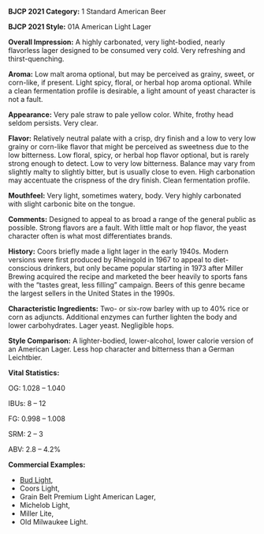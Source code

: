 <b>BJCP 2021 Category:</b> 1 Standard American Beer

<b>BJCP 2021 Style:</b> 01A American Light Lager

<b>Overall Impression:</b> A highly carbonated, very light-bodied,
nearly flavorless lager designed to be consumed very cold. Very
refreshing and thirst-quenching.

<b>Aroma:</b> Low malt aroma optional, but may be perceived as
grainy, sweet, or corn-like, if present. Light spicy, floral, or
herbal hop aroma optional. While a clean fermentation profile
is desirable, a light amount of yeast character is not a fault.

<b>Appearance:</b> Very pale straw to pale yellow color. White,
frothy head seldom persists. Very clear.

<b>Flavor:</b> Relatively neutral palate with a crisp, dry finish and a
low to very low grainy or corn-like flavor that might be
perceived as sweetness due to the low bitterness. Low floral,
spicy, or herbal hop flavor optional, but is rarely strong enough
to detect. Low to very low bitterness. Balance may vary from
slightly malty to slightly bitter, but is usually close to even.
High carbonation may accentuate the crispness of the dry
finish. Clean fermentation profile.

<b>Mouthfeel:</b> Very light, sometimes watery, body. Very highly
carbonated with slight carbonic bite on the tongue.

<b>Comments:</b> Designed to appeal to as broad a range of the
general public as possible. Strong flavors are a fault. With little
malt or hop flavor, the yeast character often is what most
differentiates brands.

<b>History:</b> Coors briefly made a light lager in the early 1940s.
Modern versions were first produced by Rheingold in 1967 to
appeal to diet-conscious drinkers, but only became popular
starting in 1973 after Miller Brewing acquired the recipe and
marketed the beer heavily to sports fans with the “tastes great,
less filling” campaign. Beers of this genre became the largest
sellers in the United States in the 1990s.

<b>Characteristic Ingredients:</b> Two- or six-row barley with up
to 40% rice or corn as adjuncts. Additional enzymes can
further lighten the body and lower carbohydrates. Lager yeast.
Negligible hops.

<b>Style Comparison:</b> A lighter-bodied, lower-alcohol, lower
calorie version of an American Lager. Less hop character and
bitterness than a German Leichtbier.

<b>Vital Statistics:</b>

OG: 1.028 – 1.040

IBUs: 8 – 12

FG: 0.998 – 1.008

SRM: 2 – 3

ABV: 2.8 – 4.2%

<b>Commercial Examples:</b>
- [Bud Light](https://untappd.com/b/anheuser-busch-bud-light/3784),
- Coors Light,
- Grain Belt Premium Light American Lager,
- Michelob Light,
- Miller Lite,
- Old Milwaukee Light.
